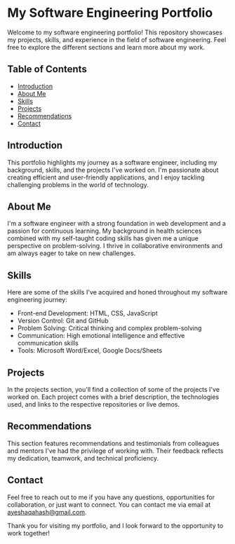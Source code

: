 # My Software Engineering Portfolio

Welcome to my software engineering portfolio! This repository showcases my projects, skills, and experience in the field of software engineering. Feel free to explore the different sections and learn more about my work.

## Table of Contents

- [Introduction](#introduction)
- [About Me](#about-me)
- [Skills](#skills)
- [Projects](#projects)
- [Recommendations](#recommendations)
- [Contact](#contact)

## Introduction

This portfolio highlights my journey as a software engineer, including my background, skills, and the projects I've worked on. I'm passionate about creating efficient and user-friendly applications, and I enjoy tackling challenging problems in the world of technology.

## About Me

I'm a software engineer with a strong foundation in web development and a passion for continuous learning. My background in health sciences combined with my self-taught coding skills has given me a unique perspective on problem-solving. I thrive in collaborative environments and am always eager to take on new challenges.

## Skills

Here are some of the skills I've acquired and honed throughout my software engineering journey:

- Front-end Development: HTML, CSS, JavaScript
- Version Control: Git and GitHub
- Problem Solving: Critical thinking and complex problem-solving
- Communication: High emotional intelligence and effective communication skills
- Tools: Microsoft Word/Excel, Google Docs/Sheets

## Projects

In the projects section, you'll find a collection of some of the projects I've worked on. Each project comes with a brief description, the technologies used, and links to the respective repositories or live demos.

## Recommendations

This section features recommendations and testimonials from colleagues and mentors I've had the privilege of working with. Their feedback reflects my dedication, teamwork, and technical proficiency.

## Contact

Feel free to reach out to me if you have any questions, opportunities for collaboration, or just want to connect. You can contact me via email at [ayeshaqahash@gmail.com](mailto:ayeshaqahash@gmail.com).

Thank you for visiting my portfolio, and I look forward to the opportunity to work together!

